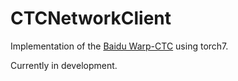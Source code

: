 # CTCNetworkClient

Implementation of the <a href="https://github.com/baidu-research/warp-ctc/">Baidu Warp-CTC</a> using torch7.

Currently in development.

